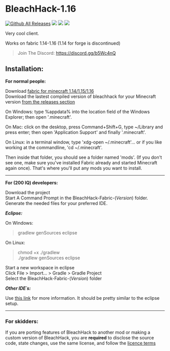 # BleachHack-1.16
[![Github All Releases](https://img.shields.io/github/downloads/bleachdrinker420/bleachhack-1.14/total.svg)]()
![](https://img.shields.io/github/last-commit/bleachdrinker420/bleachhack-1.14.svg)
![](https://img.shields.io/github/languages/code-size/bleachdrinker420/bleachhack-1.14.svg)
![](https://img.shields.io/badge/daily%20commit-yes-blue)

Very cool client.  

Works on fabric 1.14-1.16 (1.14 for forge is discontinued)

> Join The Discord: https://discord.gg/b5Wc4nQ

## Installation:
**For normal people:**

Download [fabric for minecraft 1.14/1.15/1.16](https://fabricmc.net/use/)  
Download the lastest compiled version of bleachhack for your Minecraft version [from the releases section](https://github.com/BleachDrinker420/bleachhack-1.14/releases)

On Windows: type %appdata% into the location field of the Windows Explorer; then open '.minecraft'.

On Mac: click on the desktop, press Command+Shift+G, type ~/Library and press enter; then open 'Application Support' and finally '.minecraft'.

On Linux: in a terminal window, type 'xdg-open ~/.minecraft'... or if you like working at the commandline, 'cd ~/.minecraft'.

Then inside that folder, you should see a folder named 'mods'. (If you don't see one, make sure you've installed Fabric already and started Minecraft again once).
That's where you'll put any mods you want to install. 

--------------

**For (200 IQ) developers:**

Download the project  
Start A Command Prompt in the BleachHack-Fabric-(*Version*) folder. 
Generate the needed files for your preferred IDE.

***Eclipse:***

  On Windows:
  > gradlew genSources eclipse
  
  On Linux:
  > chmod +x ./gradlew  
  >./gradlew genSources eclipse

  Start a new workspace in eclipse  
  Click File > Import... > Gradle > Gradle Project  
  Select the BleachHack-Fabric-(*Version*) folder  
  
***Other IDE´s:***

  Use [this link](https://fabricmc.net/wiki/tutorial:setup) for more information.
  It should be pretty similar to the eclipse setup.
  
--------------

### For skidders:

If you are porting features of BleachHack to another mod or making a custom version of BleachHack, you are **required** to disclose the source code, state changes, use the same license, and follow the [licence terms](https://github.com/BleachDrinker420/bleachhack-1.14/blob/master/LICENSE)
